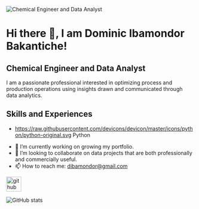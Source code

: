 ![Chemical Engineer and Data Analyst](https://media-exp1.licdn.com/dms/image/C4D16AQEiFvswYbuo4g/profile-displaybackgroundimage-shrink_200_800/0/1661010524133?e=1666828800&v=beta&t=k0WBi13bmVvDolN4lic1La-T4-J25iZB4mbvVuVB58g)

# Hi there 👋, I am Dominic Ibamondor Bakantiche!
## Chemical Engineer and Data Analyst
I am a passionate professional interested in optimizing process and production operations using insights drawn and communicated through data analytics.

## Skills and Experiences
* https://raw.githubusercontent.com/devicons/devicon/master/icons/python/python-original.svg Python

- 🔭 I’m currently working on growing my portfolio. 
- 👯 I’m looking to collaborate on data projects that are both professionally and commercially useful. 
- 📫 How to reach me: dibamondor@gmail.com 


[<img src='https://cdn.jsdelivr.net/npm/simple-icons@3.0.1/icons/github.svg' alt='github' height='40'>](https://github.com/IbArkad)  

![GitHub stats](https://github-readme-stats.vercel.app/api?username=IbArkad&show_icons=true)  

